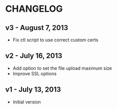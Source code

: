 CHANGELOG
=========

v3 - August 7, 2013
------------------
* Fix ctl script to use correct custom certs

v2 - July 16, 2013
------------------
* Add option to set the file upload maximum size
* Improve SSL options

v1 - July 13, 2013
------------------
* Initial version